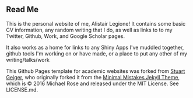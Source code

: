## Read Me

This is the personal website of me, Alistair Legione!
It contains some basic CV information, any random writing that I do, as well as links to to my Twitter, Github, Work, and Google Scholar pages.

It also works as a home for links to any Shiny Apps I've muddled together, github tools I'm working on or have made, or a place to put any other of my writing/talks/work








This Github Pages template for academic websites was forked from [Stuart Geiger](https://github.com/staeiou), who originally forked it from the [Minimal Mistakes Jekyll Theme](https://mmistakes.github.io/minimal-mistakes/), which is © 2016 Michael Rose and released under the MIT License. See LICENSE.md.


